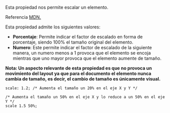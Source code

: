 Esta propiedad nos permite escalar un elemento.

Referencia [MDN.](https://developer.mozilla.org/en-US/docs/Web/CSS/scale)

Esta propiedad admite los siguientes valores:

- **Porcentaje**: Permite indicar el factor de escalado en forma de porcentaje, siendo 100% el tamaño original del elemento.
- **Numero**: Este permite indicar el factor de escalado de la siguiente manera, un numero menos a 1 provoca que el elemento se encoja mientras que uno mayor provoca que el elemento aumente de tamaño.

**Nota: Un aspecto relevante de esta propiedad es que no provoca un movimiento del layout ya que para el documento el elemento nunca cambia de tamaño, es decir, el cambio de tamaño es únicamente visual.**

```
scale: 1.2; /* Aumenta el tamaño un 20% en el eje X y Y */

/* Aumenta el tamaño un 50% en el eje X y lo reduce a un 50% en el eje Y */
scale 1.5 50%;
```